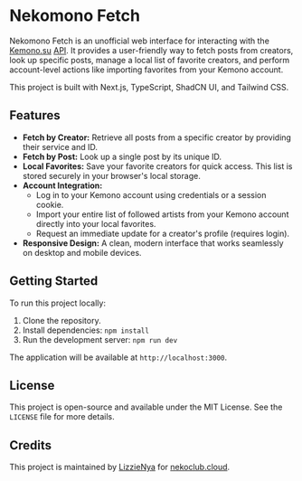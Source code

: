 


# Nekomono Fetch

Nekomono Fetch is an unofficial web interface for interacting with the [Kemono.su](https://kemono.su/)  [API](https://kemono.su/documentation/api). It provides a user-friendly way to fetch posts from creators, look up specific posts, manage a local list of favorite creators, and perform account-level actions like importing favorites from your Kemono account.

This project is built with Next.js, TypeScript, ShadCN UI, and Tailwind CSS.

## Features

-   **Fetch by Creator:** Retrieve all posts from a specific creator by providing their service and ID.
-   **Fetch by Post:** Look up a single post by its unique ID.
-   **Local Favorites:** Save your favorite creators for quick access. This list is stored securely in your browser's local storage.
-   **Account Integration:**
    -   Log in to your Kemono account using credentials or a session cookie.
    -   Import your entire list of followed artists from your Kemono account directly into your local favorites.
    -   Request an immediate update for a creator's profile (requires login).
-   **Responsive Design:** A clean, modern interface that works seamlessly on desktop and mobile devices.

## Getting Started

To run this project locally:

1.  Clone the repository.
2.  Install dependencies: `npm install`
3.  Run the development server: `npm run dev`

The application will be available at `http://localhost:3000`.

## License

This project is open-source and available under the MIT License. See the `LICENSE` file for more details.

## Credits

This project is maintained by [LizzieNya](https://github.com/lizzienya) for [nekoclub.cloud](https://g.dev/nekoclub).
